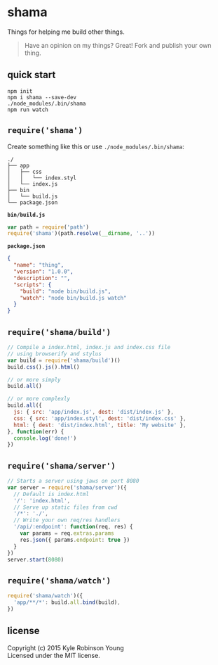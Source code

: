 # shama

Things for helping me build other things.

> Have an opinion on my things? Great! Fork and publish your own thing.

## quick start

```shell
npm init
npm i shama --save-dev
./node_modules/.bin/shama
npm run watch
```

## `require('shama')`

Create something like this or use `./node_modules/.bin/shama`:

```shell
./
├── app
│   ├── css
│   │   └── index.styl
│   └── index.js
├── bin
│   └── build.js
└── package.json
```

**`bin/build.js`**

```js
var path = require('path')
require('shama')(path.resolve(__dirname, '..'))
```

**`package.json`**

```json
{
  "name": "thing",
  "version": "1.0.0",
  "description": "",
  "scripts": {
    "build": "node bin/build.js",
    "watch": "node bin/build.js watch"
  }
}
```

## `require('shama/build')`

```js
// Compile a index.html, index.js and index.css file
// using browserify and stylus
var build = require('shama/build')()
build.css().js().html()

// or more simply
build.all()

// or more complexly
build.all({
  js: { src: 'app/index.js', dest: 'dist/index.js' },
  css: { src: 'app/index.styl', dest: 'dist/index.css' },
  html: { dest: 'dist/index.html', title: 'My website' },
}, function(err) {
  console.log('done!')
})
```

## `require('shama/server')`

```js
// Starts a server using jaws on port 8080
var server = require('shama/server')({
  // Default is index.html
  '/': 'index.html',
  // Serve up static files from cwd
  '/*': './',
  // Write your own req/res handlers
  '/api/:endpoint': function(req, res) {
    var params = req.extras.params
    res.json({ params.endpoint: true })
  }
})
server.start(8080)
```

## `require('shama/watch')`

```js
require('shama/watch')({
  'app/**/*': build.all.bind(build),
})
```

## license

Copyright (c) 2015 Kyle Robinson Young  
Licensed under the MIT license.
